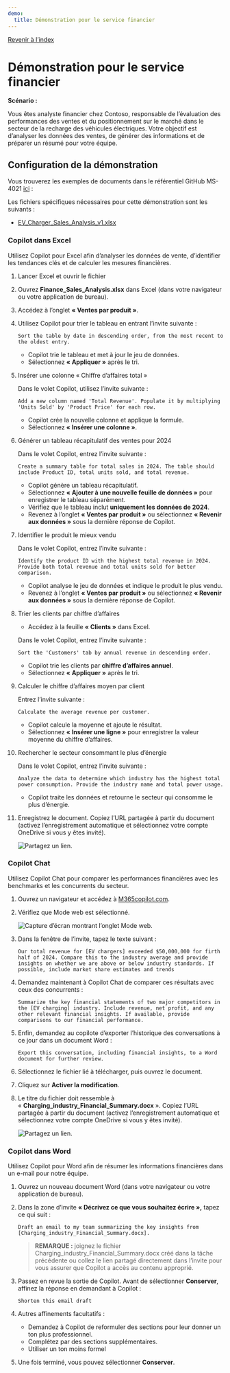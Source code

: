 ```yaml
---
demo:
  title: Démonstration pour le service financier
---
```


[Revenir à l’index](https://microsoftlearning.github.io/MS-4021-Copilot-Immersion-Experience/)

# Démonstration pour le service financier

**Scénario :**  

Vous êtes analyste financier chez Contoso, responsable de l’évaluation des performances des ventes et du positionnement sur le marché dans le secteur de la recharge des véhicules électriques. Votre objectif est d’analyser les données des ventes, de générer des informations et de préparer un résumé pour votre équipe.

## Configuration de la démonstration

Vous trouverez les exemples de documents dans le référentiel GitHub MS-4021 [ici](https://github.com/MicrosoftLearning/MS-4021-Copilot-Immersion-Experience/tree/master/ResourceFiles) :

Les fichiers spécifiques nécessaires pour cette démonstration sont les suivants :

- [EV_Charger_Sales_Analysis_v1.xlsx](https://github.com/MicrosoftLearning/MS-4021-Copilot-Immersion-Experience/raw/master/ResourceFiles/EV_Charger_Sales_Analysis_v1.xlsx)

### Copilot dans Excel  

Utilisez Copilot pour Excel afin d’analyser les données de vente, d’identifier les tendances clés et de calculer les mesures financières.

1. Lancer Excel et ouvrir le fichier  

1. Ouvrez **Finance_Sales_Analysis.xlsx** dans Excel (dans votre navigateur ou votre application de bureau).  

1. Accédez à l’onglet **« Ventes par produit »**.  

1. Utilisez Copilot pour trier le tableau en entrant l’invite suivante :  

    ```text
    Sort the table by date in descending order, from the most recent to the oldest entry.
    ```  

    - Copilot trie le tableau et met à jour le jeu de données.  
    - Sélectionnez **« Appliquer »** après le tri.  

1. Insérer une colonne « Chiffre d’affaires total »  

    Dans le volet Copilot, utilisez l’invite suivante :  

    ```text
    Add a new column named 'Total Revenue'. Populate it by multiplying 'Units Sold' by 'Product Price' for each row.
    ```  

    - Copilot crée la nouvelle colonne et applique la formule.  
    - Sélectionnez **« Insérer une colonne »**.  

1. Générer un tableau récapitulatif des ventes pour 2024  

    Dans le volet Copilot, entrez l’invite suivante :  

    ```text
    Create a summary table for total sales in 2024. The table should include Product ID, total units sold, and total revenue.
    ```  

    - Copilot génère un tableau récapitulatif.  
    - Sélectionnez **« Ajouter à une nouvelle feuille de données »** pour enregistrer le tableau séparément.  
    - Vérifiez que le tableau inclut **uniquement les données de 2024**.  
    - Revenez à l’onglet **« Ventes par produit »** ou sélectionnez **« Revenir aux données »** sous la dernière réponse de Copilot.  

1. Identifier le produit le mieux vendu  

    Dans le volet Copilot, entrez l’invite suivante :  

    ```text
    Identify the product ID with the highest total revenue in 2024. Provide both total revenue and total units sold for better comparison.
    ```  

    - Copilot analyse le jeu de données et indique le produit le plus vendu.
    - Revenez à l’onglet **« Ventes par produit »** ou sélectionnez **« Revenir aux données »** sous la dernière réponse de Copilot.  

1. Trier les clients par chiffre d’affaires

    - Accédez à la feuille **« Clients »** dans Excel.

    Dans le volet Copilot, entrez l’invite suivante :  

    ```text
    Sort the 'Customers' tab by annual revenue in descending order.
    ```  

    - Copilot trie les clients par **chiffre d’affaires annuel**.  
    - Sélectionnez **« Appliquer »** après le tri.  

1. Calculer le chiffre d’affaires moyen par client

    Entrez l’invite suivante :  

    ```text
    Calculate the average revenue per customer.
    ```  

    - Copilot calcule la moyenne et ajoute le résultat.  
    - Sélectionnez **« Insérer une ligne »** pour enregistrer la valeur moyenne du chiffre d’affaires.  

1. Rechercher le secteur consommant le plus d’énergie  

    Dans le volet Copilot, entrez l’invite suivante :  

    ```text
    Analyze the data to determine which industry has the highest total power consumption. Provide the industry name and total power usage.
    ```  

    - Copilot traite les données et retourne le secteur qui consomme le plus d’énergie.

1. Enregistrez le document. Copiez l’URL partagée à partir du document (activez l’enregistrement automatique et sélectionnez votre compte OneDrive si vous y êtes invité).

    ![Partagez un lien.](../Demos/Media/share-menu-with-copy-link-9fd1c60a.png)

### Copilot Chat

Utilisez Copilot Chat pour comparer les performances financières avec les benchmarks et les concurrents du secteur.

1. Ouvrez un navigateur et accédez à [M365copilot.com](https://m365copilot.com/).

1. Vérifiez que Mode web est sélectionné.

    ![Capture d’écran montrant l’onglet Mode web.](../Prompts/Media/web-mode.png)

1. Dans la fenêtre de l’invite, tapez le texte suivant :

    ```text
    Our total revenue for [EV chargers] exceeded $50,000,000 for firth half of 2024. Compare this to the industry average and provide insights on whether we are above or below industry standards. If possible, include market share estimates and trends
    ```

1. Demandez maintenant à Copilot Chat de comparer ces résultats avec ceux des concurrents :

    ```text
    Summarize the key financial statements of two major competitors in the [EV charging] industry. Include revenue, net profit, and any other relevant financial insights. If available, provide comparisons to our financial performance.
    ```

1. Enfin, demandez au copilote d’exporter l’historique des conversations à ce jour dans un document Word :

    ```text
    Export this conversation, including financial insights, to a Word document for further review.
    ```

1. Sélectionnez le fichier lié à télécharger, puis ouvrez le document.

1. Cliquez sur **Activer la modification**.

1. Le titre du fichier doit ressemble à « **Charging_industry_Financial_Summary.docx** ». Copiez l’URL partagée à partir du document (activez l’enregistrement automatique et sélectionnez votre compte OneDrive si vous y êtes invité).

    ![Partagez un lien.](../Demos/Media/share-menu-with-copy-link-9fd1c60a.png)

### Copilot dans Word

Utilisez Copilot pour Word afin de résumer les informations financières dans un e-mail pour notre équipe.

1. Ouvrez un nouveau document Word (dans votre navigateur ou votre application de bureau).

1. Dans la zone d’invite **« Décrivez ce que vous souhaitez écrire »,** tapez ce qui suit :

    ```text
    Draft an email to my team summarizing the key insights from [Charging_industry_Financial_Summary.docx].
    ```

    > **REMARQUE :** joignez le fichier Charging_industry_Financial_Summary.docx créé dans la tâche précédente ou collez le lien partagé directement dans l’invite pour vous assurer que Copilot a accès au contenu approprié.

1. Passez en revue la sortie de Copilot. Avant de sélectionner **Conserver**, affinez la réponse en demandant à Copilot :

    ```text
    Shorten this email draft
    ```

1. Autres affinements facultatifs :

    - Demandez à Copilot de reformuler des sections pour leur donner un ton plus professionnel.
    - Complétez par des sections supplémentaires.
    - Utiliser un ton moins formel

1. Une fois terminé, vous pouvez sélectionner **Conserver**.
